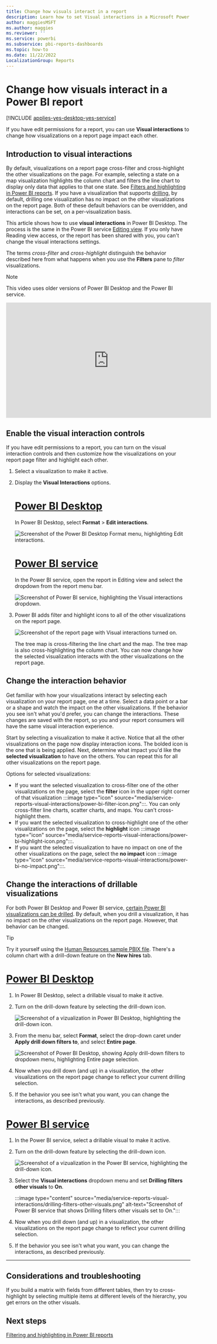 ```yaml
---
title: Change how visuals interact in a report
description: Learn how to set Visual interactions in a Microsoft Power BI service report and a Power BI Desktop report.
author: maggiesMSFT
ms.author: maggies
ms.reviewer: ''
ms.service: powerbi
ms.subservice: pbi-reports-dashboards
ms.topic: how-to
ms.date: 11/22/2022
LocalizationGroup: Reports
---
```

# Change how visuals interact in a Power BI report

[!INCLUDE [applies-yes-desktop-yes-service](../includes/applies-yes-desktop-yes-service.md)]

If you have edit permissions for a report, you can use **Visual interactions** to change how visualizations on a report page impact each other.

## Introduction to visual interactions
By default, visualizations on a report page cross-filter and cross-highlight the other visualizations on the page.
For example, selecting a state on a map visualization highlights the column chart and filters the line chart to display only data that applies to that one state.
See [Filters and highlighting in Power BI reports](power-bi-reports-filters-and-highlighting.md). If you have a visualization that supports [drilling](../consumer/end-user-drill.md), by default, drilling one visualization has no impact on the other visualizations on the report page. Both of these default behaviors can be overridden, and interactions can be set, on a per-visualization basis.

This article shows how to use **visual interactions** in Power BI Desktop. The process is the same in the Power BI service [Editing view](service-interact-with-a-report-in-editing-view.md). If you only have Reading view access, or the report has been shared with you, you can't change the visual interactions settings.

The terms *cross-filter* and *cross-highlight* distinguish the behavior described here from what happens when you use the **Filters** pane to *filter* visualizations.  

> [!NOTE]
> This video uses older versions of Power BI Desktop and the Power BI service.
>
>

<iframe width="560" height="315" src="https://www.youtube.com/embed/N_xYsCbyHPw?list=PL1N57mwBHtN0JFoKSR0n-tBkUJHeMP2cP" frameborder="0" allowfullscreen></iframe>


## Enable the visual interaction controls
If you have edit permissions to a report, you can turn on the visual interaction controls and then customize how the visualizations on your  report page filter and highlight each other.

1. Select a visualization to make it active.  
2. Display the **Visual Interactions** options.

   # [Power BI Desktop](#tab/powerbi-desktop)
   In Power BI Desktop, select **Format** > **Edit interactions**.

   ![Screenshot of the Power BI Desktop Format menu, highlighting Edit interactions.](media/service-reports-visual-interactions/power-bi-interaction.png)

   # [Power BI service](#tab/powerbi-service)
   In the Power BI service, open the report in Editing view and select the dropdown from the report menu bar.

   ![Screenshot of Power BI service, highlighting the Visual interactions dropdown.](media/service-reports-visual-interactions/power-bi-service.png)

3. Power BI adds filter and highlight icons to all of the other visualizations on the report page.

   ![Screenshot of the report page with Visual interactions turned on.](media/service-reports-visual-interactions/power-bi-turn-on.png)

   The tree map is cross-filtering the line chart and the map. The tree map is also cross-highlighting the column chart. You can now change how the selected visualization interacts with the other visualizations on the report page.

## Change the interaction behavior
Get familiar with how your visualizations interact by selecting each visualization on your report page, one at a time. Select a data point or a bar or a shape and watch the impact on the other visualizations. If the behavior you see isn't what you'd prefer, you can change the interactions. These changes are saved with the report, so you and your report consumers will have the same visual interaction experience.

Start by selecting a visualization to make it active.  Notice that all the other visualizations on the page now display interaction icons. The bolded icon is the one that is being applied. Next, determine what impact you'd like the **selected visualization** to have on the others. You can repeat this for all other visualizations on the report page.

Options for selected visualizations:
   
   * If you want the selected visualization to cross-filter one of the other visualizations on the page, select the **filter** icon in the upper right corner of that visualization :::image type="icon" source="media/service-reports-visual-interactions/power-bi-filter-icon.png":::. You can only cross-filter line charts, scatter charts, and maps. You can't cross-highlight them.
   * If you want the selected visualization to cross-highlight one of the other visualizations on the page, select the **highlight** icon :::image type="icon" source="media/service-reports-visual-interactions/power-bi-highlight-icon.png":::.
   * If you want the selected visualization to have no impact on one of the other visualizations on the page, select the **no impact** icon :::image type="icon" source="media/service-reports-visual-interactions/power-bi-no-impact.png":::.

## Change the interactions of drillable visualizations
For both Power BI Desktop and Power BI service, [certain Power BI visualizations can be drilled](../consumer/end-user-drill.md). By default, when you drill a visualization, it has no impact on the other visualizations on the report page. However, that behavior can be changed.

> [!TIP]
> Try it yourself using the [Human Resources sample PBIX file](https://download.microsoft.com/download/6/9/5/69503155-05A5-483E-829A-F7B5F3DD5D27/Human%20Resources%20Sample%20PBIX.pbix). There's a column chart with a drill-down feature on the **New hires** tab.
>

# [Power BI Desktop](#tab/powerbi-desktop)

1. In Power BI Desktop, select a drillable visual to make it active.
 
1. Turn on the drill-down feature by selecting the drill-down icon.

    ![Screenshot of a vizualization in Power BI Desktop, highlighting the drill-down icon.](media/service-reports-visual-interactions/power-bi-drill-down.png)

1. From the menu bar, select **Format**, select the drop-down caret under **Apply drill down filters to**, and select **Entire page**.

   ![Screenshot of Power BI Desktop, showing Apply drill-down filters to dropdown menu, highlighting Entire page selection.](media/service-reports-visual-interactions/power-bi-drill.png)

1. Now when you drill down (and up) in a visualization, the other visualizations on the report page change to reflect your current drilling selection.

1. If the behavior you see isn't what you want, you can change the interactions, as described previously.

# [Power BI service](#tab/powerbi-service)

1. In the Power BI service, select a drillable visual to make it active.
 
1. Turn on the drill-down feature by selecting the drill-down icon.

    ![Screenshot of a vizualization in the Power BI service, highlighting the drill-down icon.](media/service-reports-visual-interactions/power-bi-drill-down.png)

1. Select the **Visual interactions** dropdown menu and set **Drilling filters other visuals** to **On**.

    :::image type="content" source="media/service-reports-visual-interactions/drilling-filters-other-visuals.png" alt-text="Screenshot of Power BI service that shows Drilling filters other visuals set to On.":::

1. Now when you drill down (and up) in a visualization, the other visualizations on the report page change to reflect your current drilling selection.

1. If the behavior you see isn't what you want, you can change the interactions, as described previously.
---

## Considerations and troubleshooting
If you build a matrix with fields from different tables, then try to cross-highlight by selecting multiple items at different levels of the hierarchy, you get errors on the other visuals.

## Next steps
[Filtering and highlighting in Power BI reports](power-bi-reports-filters-and-highlighting.md)
